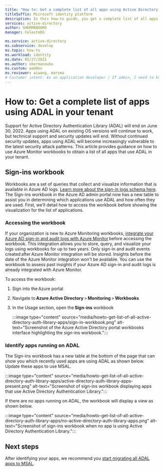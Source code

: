 ```yaml
---
title: "How to: Get a complete list of all apps using Active Directory Authentication Library (ADAL) in your tenant | Azure"
titleSuffix: Microsoft identity platform
description: In this how-to guide, you get a complete list of all apps that are using ADAL in your tenant.
services: active-directory
author: SHERMANOUKO
manager: CelesteDG

ms.service: active-directory
ms.subservice: develop
ms.topic: how-to 
ms.workload: identity
ms.date: 05/27/2021
ms.author: shermanouko
ms.custom: aaddev
ms.reviewer: aiwang, marsma
# Customer intent: As an application developer / IT admin, I need to know / identify which of my apps are using ADAL.
---
```


# How to: Get a complete list of apps using ADAL in your tenant

Support for Active Directory Authentication Library (ADAL) will end on June 30, 2022. Apps using ADAL on existing OS versions will continue to work, but technical support and security updates will end. Without continued security updates, apps using ADAL will become increasingly vulnerable to the latest security attack patterns. This article provides guidance on how to use Azure Monitor workbooks to obtain a list of all apps that use ADAL in your tenant.

## Sign-ins workbook

Workbooks are a set of queries that collect and visualize information that is available in Azure AD logs. [Learn more about the sign-in logs schema here](../reports-monitoring/reference-azure-monitor-sign-ins-log-schema.md). The Sign-ins workbook in the Azure AD admin portal now has a new table to assist you in determining which applications use ADAL and how often they are used. First, we’ll detail how to access the workbook before showing the visualization for the list of applications.

### Accessing the workbook

If your organization is new to Azure Monitoring workbooks, [integrate your Azure AD sign-in and audit logs with Azure Monitor](../reports-monitoring/howto-integrate-activity-logs-with-log-analytics.md) before accessing the workbook. This integration allows you to store, query, and visualize your logs using workbooks for up to two years. Only sign-in and audit events created after Azure Monitor integration will be stored. Insights before the date of the Azure Monitor integration won't be available. You can use the workbook to assess past insights if your Azure AD sign-in and audit logs is already integrated with Azure Monitor.

To access the workbook: 

1. Sign into the Azure portal 
2. Navigate to **Azure Active Directory** > **Monitoring** > **Workbooks** 
3. In the Usage section, open the **Sign-ins** workbook 

   :::image type="content" source="media/howto-get-list-of-all-active-directory-auth-library-apps/sign-in-workbook.png" alt-text="Screenshot of the Azure Active Directory portal workbooks interface highlighting the sign-ins workbook.":::

### Identify apps running on ADAL

The Sign-ins workbook has a new table at the bottom of the page that can show you which recently used apps are using ADAL as shown below. Update these apps to use MSAL.

:::image type="content" source="media/howto-get-list-of-all-active-directory-auth-library-apps/active-directory-auth-library-apps-present.png" alt-text="Screenshot of sign-ins workbook displaying apps that use Active Directory Authentication Library.":::

If there are no apps running on ADAL, the workbook will display a view as shown below. 

:::image type="content" source="media/howto-get-list-of-all-active-directory-auth-library-apps/no-active-directory-auth-library-apps.png" alt-text="Screenshot of sign-ins workbook when no app is using Active Directory Authentication Library.":::

## Next steps

After identifying your apps, we recommend you [start migrating all ADAL apps to MSAL](msal-migration.md).
